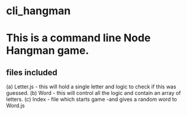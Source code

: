 # cli_hangman

# This is a command line Node Hangman game.

## files included 
  (a) Letter.js - this will hold a single letter and logic to check if this was guessed.
  (b) Word - this will control all the logic and contain an array of letters.
  (c) Index - file which starts game -and gives a random word to Word.js
